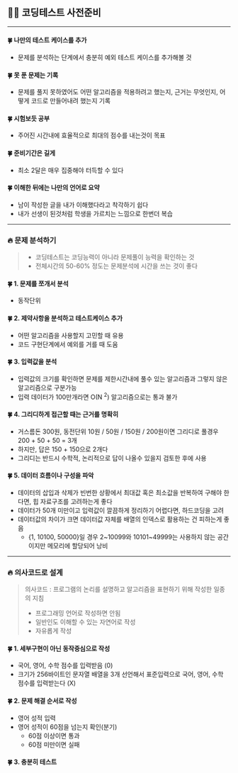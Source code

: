 ## 🙆‍♂️ 코딩테스트 사전준비

---

#### 🍀 나만의 테스트 케이스를 추가

- 문제를 분석하는 단계에서 충분히 예외 테스트 케이스를 추가해볼 것

#### 🍀 못 푼 문제는 기록

- 문제를 풀지 못하였어도 어떤 알고리즘을 적용하려고 했는지, 근거는 무엇인지, 어떻게 코드로 만들어내려 했는지 기록

#### 🍀 시험보듯 공부

- 주어진 시간내에 효율적으로 최대의 점수를 내는것이 목표

#### 🍀 준비기간은 길게

- 최소 2달은 매우 집중해야 터득할 수 있다

#### 🍀 이해한 뒤에는 나만의 언어로 요약

- 남이 작성한 글을 내가 이해했다라고 착각하기 쉽다
- 내가 선생이 된것처럼 학생을 가르치는 느낌으로 한번더 복습

---

### 🔥 문제 분석하기

> - 코딩테스트는 코딩능력이 아니라 문제풀이 능력을 확인하는 것<br>
> - 전체시간의 50-60% 정도는 문제분석에 시간을 쓰는 것이 좋다

#### 🍀 1. 문제를 쪼개서 분석

- 동작단위

#### 🍀 2. 제약사항을 분석하고 테스트케이스 추가

- 어떤 알고리즘을 사용할지 고민할 때 유용
- 코드 구현단계에서 예외를 거를 때 도움

#### 🍀 3. 입력값을 분석

- 입력값의 크기를 확인하면 문제를 제한시간내에 풀수 있는 알고리즘과 그렇지 않은 알고리즘으로 구분가능
- 입력 데이터가 100만개라면 O(N <sup>2</sup>) 알고리즘으로는 통과 불가

#### 🍀 4. 그리디하게 접근할 때는 근거를 명확히

- 거스름돈 300원, 동전단위 10원 / 50원 / 150원 / 200원이면 그리디로 풀경우 200 + 50 + 50 = 3개
- 하지만, 답은 150 + 150으로 2개다
- 그리디는 반드시 수학적, 논리적으로 답이 나올수 있을지 검토한 후에 사용

#### 🍀 5. 데이터 흐름이나 구성을 파악

- 데이터의 삽입과 삭제가 빈번한 상황에서 최대값 혹은 최소값을 반복하여 구해야 한다면, 힙 자료구조를 고려하는게 좋다
- 데이터가 50개 미만이고 입력값이 깔끔하게 정리하기 어렵다면, 하드코딩을 고려
- 데이터값의 차이가 크면 데이터값 자체를 배열의 인덱스로 활용하는 건 피하는게 좋음
  - {1, 10100, 50000}일 경우 2~10099와 10101~49999는 사용하지 않는 공간이지만 메모리에 할당되어 낭비

---

### 🔥 의사코드로 설계

> 의사코드 : 프로그램의 논리를 설명하고 알고리즘을 표현하기 위해 작성한 일종의 지침<br>
>- 프로그래밍 언어로 작성하면 안됨
>- 일반인도 이해할 수 있는 자연어로 작성
>- 자유롭게 작성

#### 🍀 1. 세부구현이 아닌 동작중심으로 작성
- 국어, 영어, 수학 점수를 입력받음 (0)
- 크기가 256바이트인 문자열 배열을 3개 선언해서 표준입력으로 국어, 영어, 수학 점수를 입력받는다 (X)

#### 🍀 2. 문제 해결 순서로 작성

- 영어 성적 입력
- 영어 성적이 60점을 넘는지 확인(분기)
  - 60점 이상이면 통과
  - 60점 미만이면 실패

#### 🍀 3. 충분히 테스트